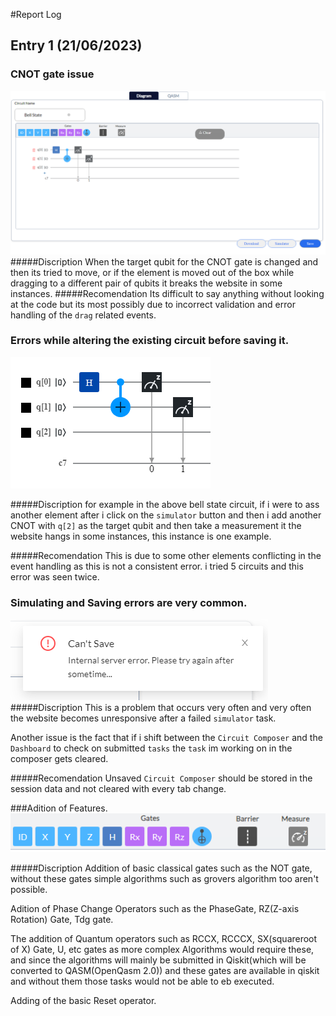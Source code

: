 #Report Log

## Entry 1 (21/06/2023)

### CNOT gate issue
[![img1](https://raw.githubusercontent.com/Unexpecteddonuts/project_report/main/Cnot%20issue%2C%20when%20move%20website%20breaks.png "img1")](https://raw.githubusercontent.com/Unexpecteddonuts/project_report/main/Cnot%20issue%2C%20when%20move%20website%20breaks.png "img1")
#####Discription
When the target qubit for the CNOT gate is changed and then its tried to move, or if the element is moved out of the box while dragging to a different pair of qubits it breaks the website in some instances.
#####Recomendation
Its difficult to say anything without looking at the code but its most possibly due to incorrect validation and error handling of the `drag`  related events.

### Errors while altering the existing circuit before saving it.
![](https://github.com/Unexpecteddonuts/project_report/blob/main/bell%20state.png?raw=true)

#####Discription
for example in the above bell state circuit, if i were to ass another element after i click on the `simulator` button and then i add another CNOT with `q[2]`  as the target qubit and then take a measurement it the website hangs in some instances, this instance is one example.

#####Recomendation
This is due to some other elements conflicting in the event handling as this is not a consistent error. i tried 5 circuits and this error was seen twice.

### Simulating and Saving errors are very common.
![](https://github.com/Unexpecteddonuts/project_report/blob/main/cant%20save,%20cant%20simlate,%20errors%20very%20often.png?raw=true)
#####Discription
This is a problem that occurs very often and very often the website becomes unresponsive after a failed `simulator` task.

Another issue is the fact that if i shift between the `Circuit Composer` and the `Dashboard` to check on submitted `tasks` the `task` im working on in the composer gets cleared.

#####Recomendation
Unsaved `Circuit Composer` should be stored in the session data and not cleared with every tab change.

###Adition of Features.
![](https://github.com/Unexpecteddonuts/project_report/blob/main/add%20not%20gate%20%20.png?raw=true)

#####Discription
Addition of basic classical gates such as the NOT gate, without these gates simple algorithms such as grovers algorithm too aren't possible.

Adition of Phase Change Operators such as the PhaseGate, RZ(Z-axis Rotation) Gate, Tdg gate.

The addition of Quantum operators such as RCCX, RCCCX, SX(squareroot of X) Gate, U, etc gates as more complex Algorithms would require these, and since the algorithms will mainly be submitted in Qiskit(which will be converted to QASM(OpenQasm 2.0)) and these gates are available in qiskit and without them those tasks would not be able to eb executed.

Adding of the basic Reset operator.
